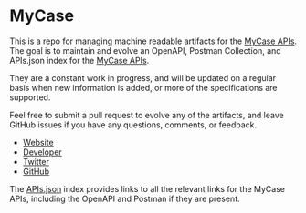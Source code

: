 # MyCaseThis is a repo for managing machine readable artifacts for the [MyCase APIs](http://www.mycaseinc.com/press/mycase_launches_app_bar_and_api). The goal is to maintain and evolve an OpenAPI, Postman Collection, and APIs.json index for the [MyCase APIs](http://www.mycaseinc.com/press/mycase_launches_app_bar_and_api).They are a constant work in progress, and will be updated on a regular basis when new information is added, or more of the specifications are supported.Feel free to submit a pull request to evolve any of the artifacts, and leave GitHub issues if you have any questions, comments, or feedback.- [Website](http://www.mycaseinc.com/press/mycase_launches_app_bar_and_api)- [Developer](http://www.mycaseinc.com/press/mycase_launches_app_bar_and_api)- [Twitter](https://twitter.com/#!/mycaseinc)- [GitHub](https://github.com/mycase)The [APIs.json](https://github.com/api-evangelist/mycase/blob/master/apis.json) index provides links to all the relevant links for the MyCase APIs, including the OpenAPI and Postman if they are present.